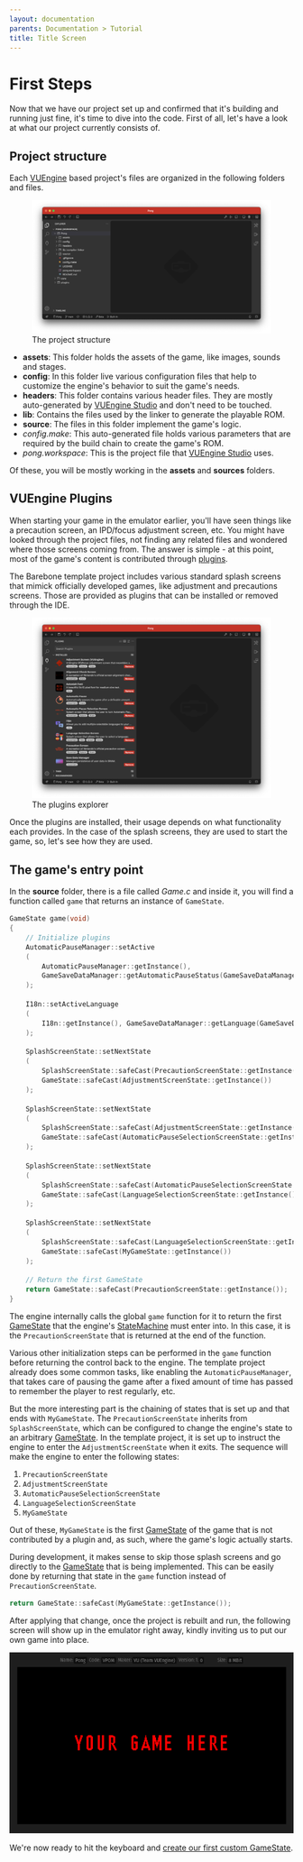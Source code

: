```yaml
---
layout: documentation
parents: Documentation > Tutorial
title: Title Screen
---
```


# First Steps

Now that we have our project set up and confirmed that it's building and running just fine, it's time to dive into the code. First of all, let's have a look at what our project currently consists of.

## Project structure

Each [VUEngine](https://github.com/VUEngine/VUEngine-Core) based project's files are organized in the following folders and files.

<figure>
    <a href="/documentation/images/tutorial/project-structure.png" data-toggle="lightbox" data-gallery="gallery" data-caption="The project structure">
        <img src="/documentation/images/tutorial/project-structure.png" />
    </a>
    <figcaption class="pullup">
        The project structure
    </figcaption>
</figure>

- **assets**: This folder holds the assets of the game, like images, sounds and stages.
- **config**: In this folder live various configuration files that help to customize the engine's behavior to suit the game's needs.
- **headers**: This folder contains various header files. They are mostly auto-generated by [VUEngine Studio](https://www.vuengine.dev/downloads/) and don't need to be touched.
- **lib**: Contains the files used by the linker to generate the playable ROM.
- **source**: The files in this folder implement the game's logic.
- _config.make_: This auto-generated file holds various parameters that are required by the build chain to create the game's ROM.
- _pong.workspace_: This is the project file that [VUEngine Studio](https://www.vuengine.dev/downloads/) uses.

Of these, you will be mostly working in the **assets** and **sources** folders.

## VUEngine Plugins

When starting your game in the emulator earlier, you'll have seen things like a precaution screen, an IPD/focus adjustment screen, etc. You might have looked through the project files, not finding any related files and wondered where those screens coming from. The answer is simple - at this point, most of the game's content is contributed through [plugins](/documentation/basics/vuengine-plugins/).

The Barebone template project includes various standard splash screens that mimick officially developed games, like adjustment and precautions screens. Those are provided as plugins that can be installed or removed through the IDE.

<figure>
    <a href="/documentation/images/tutorial/plugins-explorer.png" data-toggle="lightbox" data-gallery="gallery" data-caption="The plugins explorer">
        <img src="/documentation/images/tutorial/plugins-explorer.png" />
    </a>
    <figcaption class="pullup">
        The plugins explorer
    </figcaption>
</figure>

Once the plugins are installed, their usage depends on what functionality each provides. In the case of the splash screens, they are used to start the game, so, let's see how they are used.

## The game's entry point

In the **source** folder, there is a file called _Game.c_ and inside it, you will find a function called `game` that returns an instance of `GameState`.

```cpp
GameState game(void)
{
    // Initialize plugins
    AutomaticPauseManager::setActive
    (
        AutomaticPauseManager::getInstance(),
        GameSaveDataManager::getAutomaticPauseStatus(GameSaveDataManager::getInstance())
    );

    I18n::setActiveLanguage
    (
        I18n::getInstance(), GameSaveDataManager::getLanguage(GameSaveDataManager::getInstance())
    );

    SplashScreenState::setNextState
    (
        SplashScreenState::safeCast(PrecautionScreenState::getInstance()),
        GameState::safeCast(AdjustmentScreenState::getInstance())
    );

    SplashScreenState::setNextState
    (
        SplashScreenState::safeCast(AdjustmentScreenState::getInstance()),
        GameState::safeCast(AutomaticPauseSelectionScreenState::getInstance())
    );

    SplashScreenState::setNextState
    (
        SplashScreenState::safeCast(AutomaticPauseSelectionScreenState::getInstance()),
        GameState::safeCast(LanguageSelectionScreenState::getInstance())
    );

    SplashScreenState::setNextState
    (
        SplashScreenState::safeCast(LanguageSelectionScreenState::getInstance()),
        GameState::safeCast(MyGameState::getInstance())
    );

    // Return the first GameState
    return GameState::safeCast(PrecautionScreenState::getInstance());
}
```

The engine internally calls the global `game` function for it to return the first [GameState](/documentation/api/class-game-state/) that the engine's [StateMachine](/documentation/api/class-state-machine/) must enter into. In this case, it is the `PrecautionScreenState` that is returned at the end of the function.

Various other initialization steps can be performed in the `game` function before returning the control back to the engine. The template project already does some common tasks, like enabling the `AutomaticPauseManager`, that takes care of pausing the game after a fixed amount of time has passed to remember the player to rest regularly, etc.

But the more interesting part is the chaining of states that is set up and that ends with `MyGameState`. The `PrecautionScreenState` inherits from `SplashScreenState`, which can be configured to change the engine's state to an arbitrary [GameState](/documentation/api/class-game-state/). In the template project, it is set up to instruct the engine to enter the `AdjustmentScreenState` when it exits. The sequence will make the engine to enter the following states:

1. `PrecautionScreenState`
2. `AdjustmentScreenState`
3. `AutomaticPauseSelectionScreenState`
4. `LanguageSelectionScreenState`
5. `MyGameState`

Out of these, `MyGameState` is the first [GameState](/documentation/api/class-game-state/) of the game that is not contributed by a plugin and, as such, where the game's logic actually starts.

During development, it makes sense to skip those splash screens and go directly to the [GameState](/documentation/api/class-game-state/) that is being implemented. This can be easily done by returning that state in the `game` function instead of `PrecautionScreenState`.

```cpp
return GameState::safeCast(MyGameState::getInstance());
```

After applying that change, once the project is rebuilt and run, the following screen will show up in the emulator right away, kindly inviting us to put our own game into place.

<a href="/documentation/images/tutorial/my-game-state.png" data-toggle="lightbox" data-gallery="gallery" data-caption="MyGameState"><img src="/documentation/images/tutorial/my-game-state.png"/></a>

We're now ready to hit the keyboard and [create our first custom GameState](/documentation/tutorial/title-screen/).

